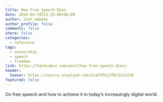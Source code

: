 ```yaml
---
title: How Free Speech Dies
date: 2018-04-19T22:35:00+08:00
author: Josh Habdas
author_profile: false
comments: false
share: false
categories:
  - reference
tags:
  - censorship
  - speech
  - freedom
link: https://hackcabin.com/post/how-free-speech-dies/
header:
  teaser: https://source.unsplash.com/2xaF4TbjXT0/512x338
featured: false
---
```


On free speech and how to achieve it in today’s increasingly digital world.

